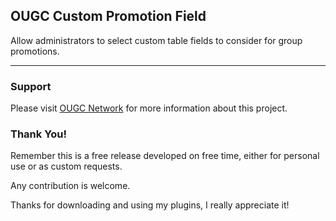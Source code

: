 ## OUGC Custom Promotion Field
Allow administrators to select custom table fields to consider for group promotions.

***

### Support
Please visit [OUGC Network](https://ougc.network/ "Visit OUGC Network") for more information about this project.

### Thank You!
Remember this is a free release developed on free time, either for personal use or as custom requests.

Any contribution is welcome.

Thanks for downloading and using my plugins, I really appreciate it!
